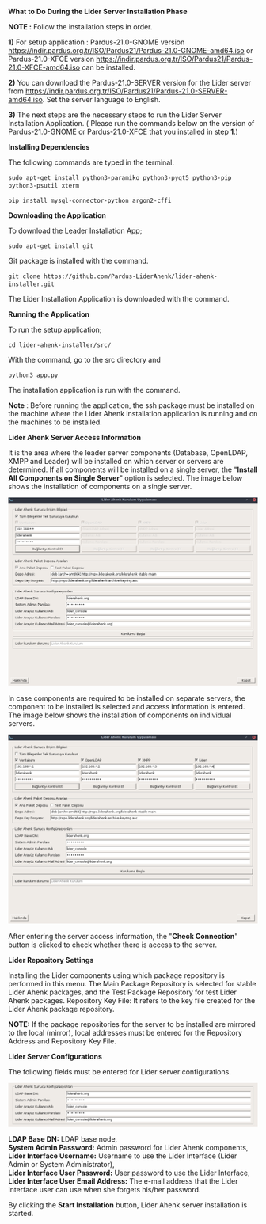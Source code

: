 
**What to Do During the Lider Server Installation Phase**

**NOTE :**  Follow the installation steps in order. 

**1)**  For setup application : Pardus-21.0-GNOME version  https://indir.pardus.org.tr/ISO/Pardus21/Pardus-21.0-GNOME-amd64.iso or Pardus-21.0-XFCE version https://indir.pardus.org.tr/ISO/Pardus21/Pardus-21.0-XFCE-amd64.iso can be installed.

**2)** You can download the Pardus-21.0-SERVER version for the Lider server from https://indir.pardus.org.tr/ISO/Pardus21/Pardus-21.0-SERVER-amd64.iso. Set the server language to English.

**3)** The next steps are the necessary steps to run the Lider Server Installation Application. ( Please run the commands below on the version of Pardus-21.0-GNOME or Pardus-21.0-XFCE that you installed in step **1**.)

**Installing Dependencies**


The following commands are typed in the terminal.

````
sudo apt-get install python3-paramiko python3-pyqt5 python3-pip python3-psutil xterm 
````

````
pip install mysql-connector-python argon2-cffi
````


**Downloading the Application**

To download the Leader Installation App;

````
sudo apt-get install git
````

 Git package is installed with the command.

````
git clone https://github.com/Pardus-LiderAhenk/lider-ahenk-installer.git
````

The Lider Installation Application is downloaded with the command.

**Running the Application**

To run the setup application;

````
cd lider-ahenk-installer/src/
````

With the command, go to the src directory and

````
python3 app.py
````

The installation application is run with the command.

**Note** : Before running the application, the ssh package must be installed on the machine where the Lider Ahenk installation application is running and on the machines to be installed.

**Lider Ahenk Server Access Information**

It is the area where the leader server components (Database, OpenLDAP, XMPP and Leader) will be installed on which server or servers are determined. If all components will be installed on a single server, the "**Install All Components on Single Server**" option is selected.
The image below shows the installation of components on a single server.

![1](./images/1.png)

In case components are required to be installed on separate servers, the component to be installed is selected and access information is entered.
The image below shows the installation of components on individual servers.

![2](./images/2.png)

After entering the server access information, the "**Check Connection**" button is clicked to check whether there is access to the server.

**Lider Repository Settings**

Installing the Lider components using which package repository is performed in this menu. The Main Package Repository is selected for stable Lider Ahenk packages, and the Test Package Repository for test Lider Ahenk packages.
Repository Key File: It refers to the key file created for the Lider Ahenk package repository.

**NOTE:** If the package repositories for the server to be installed are mirrored to the local (mirror), local addresses must be entered for the Repository Address and Repository Key File.
 
**Lider Server Configurations**

The following fields must be entered for Lider server configurations.

![3](./images/3.png)

**LDAP Base DN:** LDAP base node,<br>
**System Admin Password:** Admin password for Lider Ahenk components,<br>
**Lider Interface Username:** Username to use the Lider Interface (Lider Admin or System Administrator), <br>
**Lider Interface User Password:** User password to use the Lider Interface, <br>
**Lider Interface User Email Address:** The e-mail address that the Lider interface user can use when she forgets his/her password.


 By clicking the **Start Installation** button, Lider Ahenk server installation is started.

<link href=/lider2.0/assets/style.css rel=stylesheet></link>

